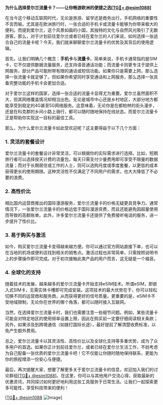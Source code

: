 **为什么选择爱尔兰流量卡？——让你畅游欧洲的便捷之选[[TG💪+ @esim1088](https://t.me/s/esim1088)]**

在当今这个移动互联网时代，无论是旅游、留学还是商务出行，手机网络的重要性不言而喻。尤其是在欧洲旅行时，一张合适的手机卡或流量卡能够为你带来极大的便利。而提到爱尔兰，这个风景如画的小国，其独特的文化与自然风光吸引了无数游客。那么，对于计划前往爱尔兰或者已经在爱尔兰的人们来说，如何选择一张适合自己的流量卡呢？今天，我们就来聊聊爱尔兰流量卡的优势及其背后的使用逻辑。

首先，让我们明确几个概念：**手机卡**与**流量卡**。简单来说，手机卡通常指的是SIM卡，它不仅提供数据流量服务，还支持语音通话功能；而流量卡则更专注于提供上网服务，部分产品可能附带有限的通话或短信功能。如果你只是需要上网，那么选择一张流量卡就足够了。但如果你希望同时享受通话和上网服务，那么选择一张具备完整功能的手机卡会更加合适。

对于爱尔兰这样的国家，选择一张合适的流量卡显得尤为重要。爱尔兰虽然面积不大，但其网络覆盖情况却相当出色。无论是城市中心还是乡村地区，大部分地方都能享受到稳定的4G甚至5G网络服务。这意味着，无论你是在都柏林的街头漫步，还是在科克郡的乡间小路上骑行，都可以随时随地保持在线状态。而爱尔兰流量卡正是帮助你实现这一目标的最佳工具。

那么，为什么爱尔兰流量卡如此受欢迎呢？这主要得益于以下几个方面：

### **1. 灵活的套餐设计**
爱尔兰流量卡的套餐设计非常灵活，可以根据你的实际需求进行选择。比如，短期旅行者可以选择按天计费的流量包，每天只需支付少量费用即可享受不限量的数据流量；而对于长期居住或工作的人士，则可以选购月度或季度套餐，以更低的成本获得更长的使用期限。这种灵活性不仅满足了不同用户的需求，也大大降低了不必要的浪费。

### **2. 高性价比**
相比国内运营商推出的国际漫游服务，爱尔兰流量卡的价格无疑更具竞争力。通常情况下，一张爱尔兰流量卡的价格远低于国际漫游资费，而且还能避免因超量使用而导致的高额账单。此外，许多爱尔兰流量卡还提供了免费接听电话的服务，进一步提升了性价比。

### **3. 易于购买与激活**
如今，购买爱尔兰流量卡变得越来越方便。你可以通过官方网站直接下单，也可以在当地的机场或便利店找到相关的销售点。激活过程也非常简单，只需按照说明书上的步骤操作即可完成。对于初次接触此类产品的用户而言，这无疑是一个福音。

### **4. 全球化的支持**
随着技术的发展，越来越多的爱尔兰流量卡开始支持eSIM技术。所谓eSIM，即嵌入式SIM卡，无需实体卡槽即可完成安装。这项技术的最大优势在于，你可以轻松切换不同的运营商和服务商，从而获得更好的信号质量。更重要的是，eSIM卡不受地域限制，无论你在世界的哪个角落，都可以随时接入互联网。

当然，在选择爱尔兰流量卡时，我们也需要注意一些细节问题。例如，某些流量卡可能会对特定地区的使用频率设置上限，因此在购买前一定要仔细阅读相关条款；另外，如果涉及到跨境通信（如拨打国际长途），最好提前了解清楚收费标准，以免产生额外费用。

总之，爱尔兰流量卡以其灵活性、高性价比以及全球化支持等多重优势，成为了众多用户的首选。如果你正计划前往爱尔兰，或者已经在爱尔兰生活工作，不妨考虑为自己配备一张优质的爱尔兰流量卡吧！它不仅能让你随时随地保持联系，更能为你的旅程增添一份安心与便捷。

最后，再次提醒大家，想要了解更多关于爱尔兰流量卡的信息，欢迎加入我们的讨论群组[[TG💪+ @esim1088](https://t.me/s/esim1088)]。在这里，你可以与其他用户交流心得，获取最新的优惠资讯，共同探讨如何更好地利用这些工具服务于日常生活。让我们一起探索更多可能性，享受科技带来的便利！

[[TG💪+ @esim1088](https://t.me/s/esim1088) ![Image](https://i.postimg.cc/4NQfJmqS/Snipaste-2025-05-13-00-14-12.png)]